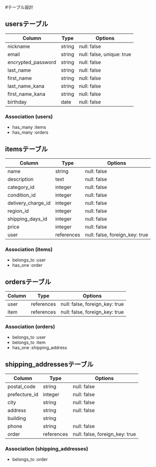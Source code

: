 #テーブル設計

## usersテーブル

| Column              | Type        | Options                     |
| ------------------- | ----------- | --------------------------- |
| nickname            | string      | null: false                 |
| email               | string      | null: false, unique: true   |
| encrypted_password  | string      | null: false                 |
| last_name           | string      | null: false                 |
| first_name          | string      | null: false                 |
| last_name_kana      | string      | null: false                 |
| first_name_kana     | string      | null: false                 |
| birthday            | date        | null: false                 |

### Association (users)
- has_many :items
- has_many :orders


## itemsテーブル

| Column              | Type        | Options                           |
| ------------------- | ----------- | --------------------------------- |
| name                | string      | null: false                       |
| description         | text        | null: false                       |
| category_id         | integer     | null: false                       |
| condition_id        | integer     | null: false                       |
| delivery_charge_id  | integer     | null: false                       |
| region_id           | integer     | null: false                       |
| shipping_days_id    | integer     | null: false                       |
| price               | integer     | null: false                       |
| user                | references  | null: false, foreign_key: true    |

### Association (items)
- belongs_to :user
- has_one :order


## ordersテーブル

| Column              | Type        | Options                           |
| ------------------- | ----------- | --------------------------------- |
| user                | references  | null: false, foreign_key: true    |
| item                | references  | null: false, foreign_key: true    |

### Association (orders)
- belongs_to :user
- belongs_to :item
- has_one :shipping_address


## shipping_addressesテーブル

| Column              | Type        | Options                           |
| ------------------- | ----------- | --------------------------------- |
| postal_code         | string      | null: false                       |
| prefecture_id       | integer     | null: false                       |
| city                | string      | null: false                       |
| address             | string      | null: false                       |
| building            | string      |                                   |
| phone               | string      | null: false                       |
| order               | references  | null: false, foreign_key: true    |

### Association (shipping_addresses)
- belongs_to :order
